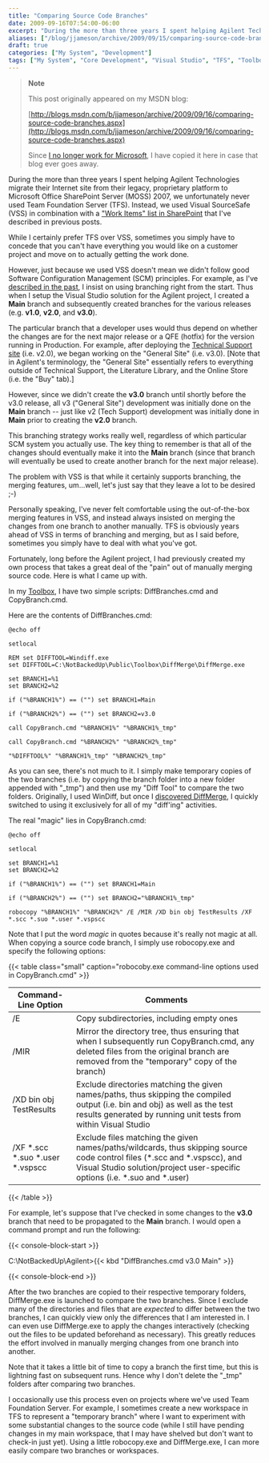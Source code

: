 ```yaml
---
title: "Comparing Source Code Branches"
date: 2009-09-16T07:54:00-06:00
excerpt: "During the more than three years I spent helping Agilent Technologies migrate their Internet site from their legacy, proprietary platform to Microsoft Office SharePoint Server (MOSS) 2007, we unfortunately never used Team Foundation Server (TFS). Instead..."
aliases: ["/blog/jjameson/archive/2009/09/15/comparing-source-code-branches.aspx", "/blog/jjameson/archive/2009/09/16/comparing-source-code-branches.aspx"]
draft: true
categories: ["My System", "Development"]
tags: ["My System", "Core Development", "Visual Studio", "TFS", "Toolbox"]
---
```


> **Note**
>
> This post originally appeared on my MSDN blog:
>
> [http://blogs.msdn.com/b/jjameson/archive/2009/09/16/comparing-source-code-branches.aspx](http://blogs.msdn.com/b/jjameson/archive/2009/09/16/comparing-source-code-branches.aspx)
>
> Since
> [I no longer work for Microsoft](/blog/jjameson/2011/09/02/last-day-with-microsoft),
> I have copied it here in case that blog ever goes away.

During the more than three years I spent helping Agilent Technologies migrate
their Internet site from their legacy, proprietary platform to Microsoft Office
SharePoint Server (MOSS) 2007, we unfortunately never used Team Foundation
Server (TFS). Instead, we used Visual SourceSafe (VSS) in combination with a
["Work Items" list in SharePoint](/blog/jjameson/2008/04/01/tfs-lite-for-wss-v2)
that I've described in previous posts.

While I certainly prefer TFS over VSS, sometimes you simply have to concede that
you can't have everything you would like on a customer project and move on to
actually getting the work done.

However, just because we used VSS doesn't mean we didn't follow good Software
Configuration Management (SCM) principles. For example, as I've
[described in the past](/blog/jjameson/2007/04/18/structure-visual-studio-solutions),
I insist on using branching right from the start. Thus when I setup the Visual
Studio solution for the Agilent project, I created a **Main** branch and
subsequently created branches for the various releases (e.g. **v1.0**, **v2.0**,
and **v3.0**).

The particular branch that a developer uses would thus depend on whether the
changes are for the next major release or a QFE (hotfix) for the version running
in Production. For example, after deploying the
[Technical Support site](http://www.chem.agilent.com/en-US/Support) (i.e. v2.0),
we began working on the "General Site" (i.e. v3.0). [Note that in Agilent's
terminology, the "General Site" essentially refers to everything outside of
Technical Support, the Literature Library, and the Online Store (i.e. the "Buy"
tab).]

However, since we didn't create the **v3.0** branch until shortly before the
v3.0 release, all v3 ("General Site") development was initially done on the
**Main** branch -- just like v2 (Tech Support) development was initially done in
**Main** prior to creating the **v2.0** branch.

This branching strategy works really well, regardless of which particular SCM
system you actually use. The key thing to remember is that all of the changes
should eventually make it into the **Main** branch (since that branch will
eventually be used to create another branch for the next major release).

The problem with VSS is that while it certainly supports branching, the merging
features, um...well, let's just say that they leave a lot to be desired ;-)

Personally speaking, I've never felt comfortable using the out-of-the-box
merging features in VSS, and instead always insisted on merging the changes from
one branch to another manually. TFS is obviously years ahead of VSS in terms of
branching and merging, but as I said before, sometimes you simply have to deal
with what you've got.

Fortunately, long before the Agilent project, I had previously created my own
process that takes a great deal of the "pain" out of manually merging source
code. Here is what I came up with.

In my [Toolbox](/blog/jjameson/2007/03/22/backedup-and-notbackedup), I have two
simple scripts: DiffBranches.cmd and CopyBranch.cmd.

Here are the contents of DiffBranches.cmd:

```
@echo off

setlocal

REM set DIFFTOOL=Windiff.exe
set DIFFTOOL=C:\NotBackedUp\Public\Toolbox\DiffMerge\DiffMerge.exe

set BRANCH1=%1
set BRANCH2=%2

if ("%BRANCH1%") == ("") set BRANCH1=Main

if ("%BRANCH2%") == ("") set BRANCH2=v3.0

call CopyBranch.cmd "%BRANCH1%" "%BRANCH1%_tmp"

call CopyBranch.cmd "%BRANCH2%" "%BRANCH2%_tmp"

"%DIFFTOOL%" "%BRANCH1%_tmp" "%BRANCH2%_tmp"
```

As you can see, there's not much to it. I simply make temporary copies of the
two branches (i.e. by copying the branch folder into a new folder appended with
"\_tmp") and then use my "Diff Tool" to compare the two folders. Originally, I
used WinDiff, but once I
[discovered DiffMerge](/blog/jjameson/2009/03/24/diffmerge-a-better-differencing-tool),
I quickly switched to using it exclusively for all of my "diff'ing" activities.

The real "magic" lies in CopyBranch.cmd:

```
@echo off

setlocal

set BRANCH1=%1
set BRANCH2=%2

if ("%BRANCH1%") == ("") set BRANCH1=Main

if ("%BRANCH2%") == ("") set BRANCH2="%BRANCH1%_tmp"

robocopy "%BRANCH1%" "%BRANCH2%" /E /MIR /XD bin obj TestResults /XF *.scc *.suo *.user *.vspscc
```

Note that I put the word *magic* in quotes because it's really not magic at all.
When copying a source code branch, I simply use robocopy.exe and specify the
following options:

{{< table class="small" caption="robocoby.exe command-line options used in CopyBranch.cmd" >}}

| Command-Line Option | Comments |
| --- | --- |
| /E | Copy subdirectories, including empty ones |
| /MIR | Mirror the directory tree, thus ensuring that when I subsequently run CopyBranch.cmd, any deleted files from the original branch are removed from the "temporary" copy of the branch) |
| /XD bin obj TestResults | Exclude directories matching the given names/paths, thus skipping the compiled output (i.e. bin and obj) as well as the test results generated by running unit tests from within Visual Studio |
| /XF \*.scc \*.suo \*.user \*.vspscc  | Exclude files matching the given names/paths/wildcards, thus skipping source code control files (\*.scc and \*.vspscc), and Visual Studio solution/project user-specific options (i.e. \*.suo and \*.user) |

{{< /table >}}

For example, let's suppose that I've checked in some changes to the **v3.0**
branch that need to be propagated to the **Main** branch. I would open a command
prompt and run the following:

{{< console-block-start >}}

C:\NotBackedUp\Agilent&gt;{{< kbd "DiffBranches.cmd v3.0 Main" >}}

{{< console-block-end >}}

After the two branches are copied to their respective temporary folders,
DiffMerge.exe is launched to compare the two branches. Since I exclude many of
the directories and files that are *expected* to differ between the two
branches, I can quickly view only the differences that I am interested in. I can
even use DiffMerge.exe to apply the changes interactively (checking out the
files to be updated beforehand as necessary). This greatly reduces the effort
involved in manually merging changes from one branch into another.

Note that it takes a little bit of time to copy a branch the first time, but
this is lightning fast on subsequent runs. Hence why I don't delete the "\_tmp"
folders after comparing two branches.

I occasionally use this process even on projects where we've used Team
Foundation Server. For example, I sometimes create a new workspace in TFS to
represent a "temporary branch" where I want to experiment with some substantial
changes to the source code (while I still have pending changes in my main
workspace, that I may have shelved but don't want to check-in just yet). Using a
little robocopy.exe and DiffMerge.exe, I can more easily compare two branches or
workspaces.

